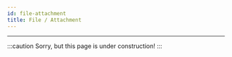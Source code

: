 ```yaml
---
id: file-attachment
title: File / Attachment
---
```


---------------

:::caution
Sorry, but this page is under construction!
:::